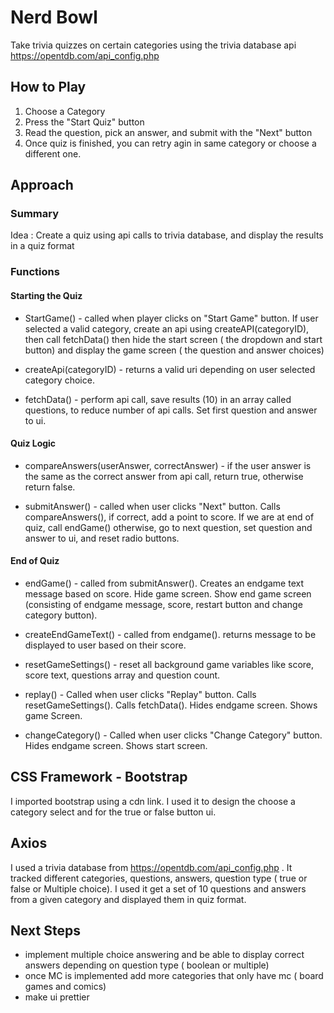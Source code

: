 # Nerd Bowl

Take trivia quizzes on certain categories using the trivia database api
https://opentdb.com/api_config.php

## How to Play

1. Choose a Category
2. Press the "Start Quiz" button
3. Read the question, pick an answer, and submit with the "Next" button
4. Once quiz is finished, you can retry agin in same category or choose a different one.

## Approach

### Summary

Idea : Create a quiz using api calls to trivia database, and display the results in a quiz format

### Functions

#### Starting the Quiz

- StartGame() - called when player clicks on "Start Game" button. If user selected a valid category, create an api using createAPI(categoryID), then call fetchData() then hide the start screen ( the dropdown and start button) and display the game screen ( the question and answer choices)

- createApi(categoryID) - returns a valid uri depending on user selected category choice.

- fetchData() - perform api call, save results (10) in an array called questions, to reduce number of api calls. Set first question and answer to ui.

#### Quiz Logic

- compareAnswers(userAnswer, correctAnswer) - if the user answer is the same as the correct answer from api call, return true, otherwise return false.

- submitAnswer() - called when user clicks "Next" button. Calls compareAnswers(), if correct, add a point to score. If we are at end of quiz, call endGame() otherwise, go to next question, set question and answer to ui, and reset radio buttons.

#### End of Quiz

- endGame() - called from submitAnswer(). Creates an endgame text message based on score. Hide game screen. Show end game screen (consisting of endgame message, score, restart button and change category button).

- createEndGameText() - called from endgame(). returns message to be displayed to user based on their score.

- resetGameSettings() - reset all background game variables like score, score text, questions array and question count.

- replay() - Called when user clicks "Replay" button. Calls resetGameSettings(). Calls fetchData(). Hides endgame screen. Shows game Screen.

- changeCategory() - Called when user clicks "Change Category" button. Hides endgame screen. Shows start screen.

## CSS Framework - Bootstrap

I imported bootstrap using a cdn link. I used it to design the choose a category select and for the true or false button ui.

## Axios

I used a trivia database from https://opentdb.com/api_config.php . It tracked different categories, questions, answers, question type ( true or false or Multiple choice). I used it get a set of 10 questions and answers from a given category and displayed them in quiz format.

## Next Steps

- implement multiple choice answering and be able to display correct answers depending on question type ( boolean or multiple)
- once MC is implemented add more categories that only have mc ( board games and comics)
- make ui prettier
